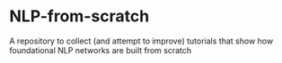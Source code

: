 # NLP-from-scratch
A repository to collect (and attempt to improve) tutorials that show how foundational NLP networks are built from scratch
